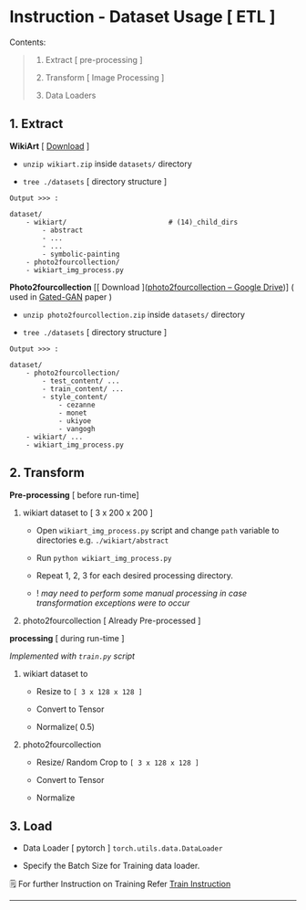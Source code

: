 # Instruction - Dataset Usage [ ETL ]

Contents:

> 1. Extract [ pre-processing ]
> 
> 2. Transform [ Image Processing ]
> 
> 3. Data Loaders

## 1. Extract

**WikiArt** [ [Download](https://www.kaggle.com/ipythonx/wikiart-gangogh-creating-art-gan/download) ]

* `unzip wikiart.zip` inside `datasets/` directory
- `tree ./datasets` [ directory structure ]

```shell
Output >>> :

dataset/
    - wikiart/                         # (14)_child_dirs
        - abstract
        - ...
        - ...
        - symbolic-painting
    - photo2fourcollection/
    - wikiart_img_process.py
```

**Photo2fourcollection** [[ Download ]([photo2fourcollection – Google Drive](https://drive.google.com/drive/folders/10N972-REqb1R0rqkAB4jRFuNnFijTEgC))] ( used in [Gated-GAN](https://ieeexplore.ieee.org/document/8463508) paper )

- `unzip photo2fourcollection.zip` inside `datasets/` directory

- `tree ./datasets` [ directory structure ]

```shell
Output >>> :

dataset/
    - photo2fourcollection/
        - test_content/ ...
        - train_content/ ...
        - style_content/
            - cezanne
            - monet
            - ukiyoe
            - vangogh
    - wikiart/ ...
    - wikiart_img_process.py
```

## 2. Transform

**Pre-processing** [ before run-time]

1. wikiart dataset to [ 3 x 200 x 200 ]
   
   - Open `wikiart_img_process.py` script and change `path` variable to directories e.g. `./wikiart/abstract`
   
   - Run `python wikiart_img_process.py`
   
   - Repeat 1, 2, 3 for each desired processing directory.
   
   - ! *may need to perform some manual processing in case transformation exceptions were to occur*

2. photo2fourcollection [ Already Pre-processed ]

**processing** [ during run-time ] 

*Implemented with `train.py` script*

1. wikiart dataset to 
   
   - Resize to `[ 3 x 128 x 128 ]`
   
   - Convert to Tensor
   
   - Normalize( 0.5)

2. photo2fourcollection
   
   - Resize/ Random Crop to `[ 3 x 128 x 128 ]`
   
   - Convert to Tensor
   
   - Normalize

## 3. Load

- Data Loader [ pytorch ] `torch.utils.data.DataLoader` 

- Specify the Batch Size for Training data loader.



:spiral_notepad: For further Instruction on Training Refer [Train Instruction ]()

****
